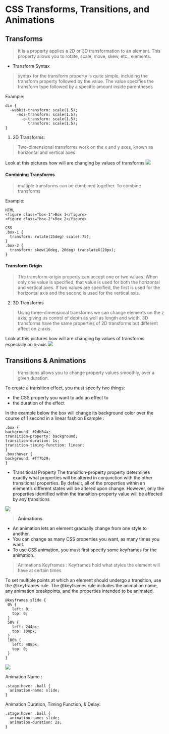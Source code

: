 # CSS Transforms, Transitions, and Animations

## Transforms 
> It is a property applies a 2D or 3D transformation to an element. This property allows you to rotate, scale, move, skew, etc., elements.

- Transform Syntax
> syntax for the transform property is quite simple, including the transform property followed by the value. The value specifies the transform type followed by a specific amount 
inside parentheses

Example:
```
div {
  -webkit-transform: scale(1.5);
     -moz-transform: scale(1.5);
       -o-transform: scale(1.5);
          transform: scale(1.5);
}
```

1. 2D Transforms:
> Two-dimensional transforms work on the x and y axes, known as horizontal and vertical axes

Look at this pictures how will are changing  by values of transforms
![](https://res.cloudinary.com/dno0vkynk/image/upload/v1475392871/CSS3Transforms2D.png)

#### Combining Transforms
> multiple transforms can be combined together. To combine transforms

Example:
```
HTML
<figure class="box-1">Box 1</figure>
<figure class="box-2">Box 2</figure>
```
```
CSS
.box-1 {
  transform: rotate(25deg) scale(.75);
}
.box-2 {
  transform: skew(10deg, 20deg) translateX(20px);
}
```

#### Transform Origin
> The transform-origin property can accept one or two values. When only one value is specified, that value is used for both the horizontal and vertical axes. If two values are
  specified, the first is used for the horizontal axis and the second is used for the vertical axis.
  
  2. 3D Transforms
  > Using three-dimensional transforms we can change elements on the z axis, giving us control of depth as well as length and width.
  3D transforms have the same properties of 2D transforms but different affect on z-axis
  
  Look at this pictures how will are changing by values of transforms especially on x-axis 
  ![](https://st.quantrimang.com/photos/image/2019/05/07/3d-transform-css-2.jpg)
  
  ## Transitions & Animations
  > transitions allows you to change property values smoothly, over a given duration.
  
  To create a transition effect, you must specify two things:
  - the CSS property you want to add an effect to
  - the duration of the effect
  
  In the example below the box will change its background color over the course of 1 second in a linear fashion
  Example :
  ```
  .box {
  background: #2db34a;
  transition-property: background;
  transition-duration: 1s;
  transition-timing-function: linear;
}
.box:hover {
  background: #ff7b29;
}
```

- Transitional Property
The transition-property property determines exactly what properties will be altered in conjunction with the other transitional properties. By default, all of the properties
within an element’s different states will be altered upon change. However, only the properties identified within the transition-property value will be affected by any
transitions

![](https://www.educative.io/api/edpresso/shot/5230996540620800/image/5980796563226624)

> **Animations**
- An animation lets an element gradually change from one style to another.
- You can change as many CSS properties you want, as many times you want.
- To use CSS animation, you must first specify some keyframes for the animation.

> Animations Keyframes :
 Keyframes hold what styles the element will have at certain times
 
 To set multiple points at which an element should undergo a transition, use the @keyframes rule. The @keyframes rule includes the animation name, any animation breakpoints,
 and the properties intended to be animated.
 ```
 @keyframes slide {
  0% {
    left: 0;
    top: 0;
  }
  50% {
    left: 244px;
    top: 100px;
  }
  100% {
    left: 488px;
    top: 0;
  }
}
```

![](https://stuyhsdesign.files.wordpress.com/2017/03/animation-properties.png)

Animation Name :

```
.stage:hover .ball {
  animation-name: slide;
}
```
Animation Duration, Timing Function, & Delay:
```
.stage:hover .ball {
  animation-name: slide;
  animation-duration: 2s;
}
```









